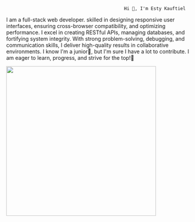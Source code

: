                                                 Hi 👋, I'm Esty Kauftiel
I am a full-stack web developer. skilled in designing responsive user interfaces, ensuring cross-browser compatibility, and optimizing performance. I excel in creating RESTful APIs, managing databases, and fortifying system integrity. With strong problem-solving, debugging, and communication skills, I deliver high-quality results in collaborative environments.
I know I'm a junior🙂, but I'm sure I have a lot to contribute. I am eager to learn, progress, and strive for the top!🚀

<img src="https://github-readme-stats.vercel.app/api?username=Esty Kauftiel&show_icons=true&theme=ADD_THEME_HERE" width="400">
